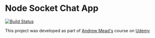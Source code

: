 Node Socket Chat App
====================

[![Build Status](https://travis-ci.org/TylerHaigh/node-socket-chat-app.svg?branch=master)](https://travis-ci.org/TylerHaigh/node-socket-chat-app)

This project was developed as part of [Andrew Mead's](https://github.com/andrewjmead) course on [Udemy](https://www.udemy.com/the-complete-nodejs-developer-course-2/)